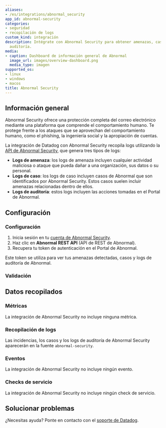 ```yaml
---
aliases:
- /es/integrations/abnormal_security
app_id: abnormal-security
categories:
- seguridad
- recopilación de logs
custom_kind: integración
description: Intégrate con Abnormal Security para obtener amenazas, casos y logs de
  auditoría.
media:
- caption: Dashboard de información general de Abnormal
  image_url: images/overview-dashboard.png
  media_type: imagen
supported_os:
- linux
- windows
- macos
title: Abnormal Security
---
```

## Información general

Abnormal Security ofrece una protección completa del correo electrónico mediante una plataforma que comprende el comportamiento humano. Te protege frente a los ataques que se aprovechan del comportamiento humano, como el phishing, la ingeniería social y la apropiación de cuentas.

La integración de Datadog con Abnormal Security recopila logs utilizando la [API de Abnormal Security](https://app.swaggerhub.com/apis/abnormal-security/abx/1.4.3#/info), que genera tres tipos de logs:

- **Logs de amenaza**: los logs de amenaza incluyen cualquier actividad maliciosa o ataque que pueda dañar a una organización, sus datos o su personal.
- **Logs de caso**: los logs de caso incluyen casos de Abnormal que son identificados por Abnormal Security. Estos casos suelen incluir amenazas relacionadas dentro de ellos.
- **Logs de auditoría**: estos logs incluyen las acciones tomadas en el Portal de Abnormal.

## Configuración

### Configuración

1. Inicia sesión en tu [cuenta de Abnormal Security](https://portal.abnormalsecurity.com/home/settings/integrations).
1. Haz clic en **Abnormal REST API** (API de REST de Abnormal).
1. Recupera tu token de autenticación en el Portal de Abnormal.

Este token se utiliza para ver tus amenazas detectadas, casos y logs de auditoría de Abnormal.

### Validación

## Datos recopilados

### Métricas

La integración de Abnormal Security no incluye ninguna métrica.

### Recopilación de logs

Las incidencias, los casos y los logs de auditoría de Abnormal Security aparecerán en la fuente `abnormal-security`.

### Eventos

La integración de Abnormal Security no incluye ningún evento.

### Checks de servicio

La integración de Abnormal Security no incluye ningún check de servicio.

## Solucionar problemas

¿Necesitas ayuda? Ponte en contacto con el [soporte de Datadog](https://docs.datadoghq.com/help/).